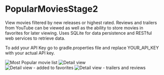 # PopularMoviesStage2
View movies filtered by new releases or highest rated. Reviews and trailers from YouTube can be viewed as well as the ability to store movies in favorites for later viewing. Uses SQLite for data persistence and RESTful web services to retrieve data. 

To add your API Key go to gradle.properties file and replace YOUR_API_KEY with your actual API key.

![Most Popular movie list](http://www.billcombsdevelopment.com/img/popularmovies1.png)
![Detail view](http://www.billcombsdevelopment.com/img/popularmovies2.png)
<br />
![Detail view - added to favorites](http://www.billcombsdevelopment.com/img/popularmovies3.png)
![Detail view - trailers and reviews](http://www.billcombsdevelopment.com/img/popularmovies4.png)
